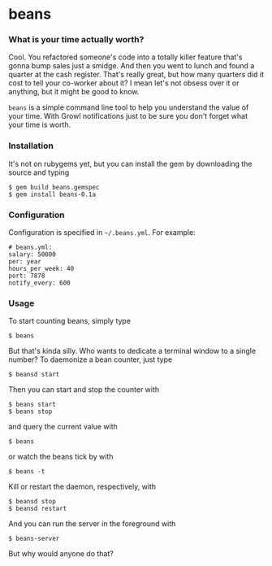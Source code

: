 # beans

### What is your time actually worth?

Cool. You refactored someone's code into a totally killer feature that's gonna bump sales just a smidge. And then you went to lunch and found a quarter at the cash register. That's really great, but how many quarters did it cost to tell your co-worker about it? I mean let's not obsess over it or anything, but it might be good to know.

`beans` is a simple command line tool to help you understand the value of your time. With Growl notifications just to be sure you don't forget what your time is worth.

### Installation

It's not on rubygems yet, but you can install the gem by downloading the source and typing

    $ gem build beans.gemspec
    $ gem install beans-0.1a

### Configuration

Configuration is specified in `~/.beans.yml`. For example:

    # beans.yml:
    salary: 50000
    per: year
    hours_per_week: 40
    port: 7878
    notify_every: 600

### Usage

To start counting beans, simply type

    $ beans

But that's kinda silly. Who wants to dedicate a terminal window to a single number? To daemonize a bean counter, just type

    $ beansd start

Then you can start and stop the counter with

    $ beans start
    $ beans stop

and query the current value with

    $ beans

or watch the beans tick by with

    $ beans -t

Kill or restart the daemon, respectively, with

    $ beansd stop
    $ beansd restart

And you can run the server in the foreground with

    $ beans-server

But why would anyone do that?
